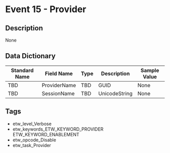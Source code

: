 # Event 15 - Provider

## Description
None

## Data Dictionary
|Standard Name|Field Name|Type|Description|Sample Value|
|---|---|---|---|---|
|TBD|ProviderName|TBD|GUID|None|None|
|TBD|SessionName|TBD|UnicodeString|None|None|

## Tags
* etw_level_Verbose
* etw_keywords_ETW_KEYWORD_PROVIDER ETW_KEYWORD_ENABLEMENT
* etw_opcode_Disable
* etw_task_Provider